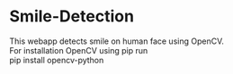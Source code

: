 # Smile-Detection

This webapp detects smile on human face using OpenCV.<br />
For installation OpenCV using pip run<br />
pip install opencv-python
